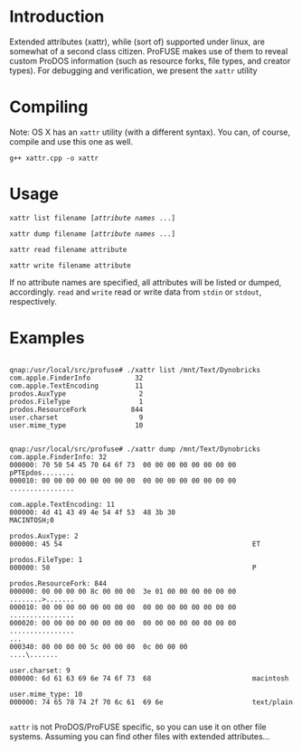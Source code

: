 # Introduction #

Extended attributes (xattr), while (sort of) supported under linux, are somewhat of a second class citizen.  ProFUSE makes use of them to reveal custom ProDOS information (such as resource forks, file types, and creator types).  For debugging and verification, we present the `xattr` utility

# Compiling #

Note:  OS X has an `xattr` utility (with a different syntax).  You can, of course, compile and use this one as well.

```
g++ xattr.cpp -o xattr
```

# Usage #


`xattr list filename [`_`attribute names`_` ...]`

`xattr dump filename [`_`attribute names`_` ...]`

`xattr read filename attribute`

`xattr write filename attribute`


If no attribute names are specified, all attributes will be listed or dumped, accordingly. `read` and `write` read or write data from `stdin` or `stdout`, respectively.

# Examples #
```

qnap:/usr/local/src/profuse# ./xattr list /mnt/Text/Dynobricks 
com.apple.FinderInfo           32
com.apple.TextEncoding         11
prodos.AuxType                  2
prodos.FileType                 1
prodos.ResourceFork           844
user.charset                    9
user.mime_type                 10

```


```

qnap:/usr/local/src/profuse# ./xattr dump /mnt/Text/Dynobricks 
com.apple.FinderInfo: 32
000000:	70 50 54 45 70 64 6f 73  00 00 00 00 00 00 00 00 	pPTEpdos........
000010:	00 00 00 00 00 00 00 00  00 00 00 00 00 00 00 00 	................

com.apple.TextEncoding: 11
000000:	4d 41 43 49 4e 54 4f 53  48 3b 30                	MACINTOSH;0     

prodos.AuxType: 2
000000:	45 54                                            	ET              

prodos.FileType: 1
000000:	50                                               	P               

prodos.ResourceFork: 844
000000:	00 00 00 00 8c 00 00 00  3e 01 00 00 00 00 00 00 	........>.......
000010:	00 00 00 00 00 00 00 00  00 00 00 00 00 00 00 00 	................
000020:	00 00 00 00 00 00 00 00  00 00 00 00 00 00 00 00 	................
...
000340:	00 00 00 00 5c 00 00 00  0c 00 00 00             	....\.......    

user.charset: 9
000000:	6d 61 63 69 6e 74 6f 73  68                      	macintosh       

user.mime_type: 10
000000:	74 65 78 74 2f 70 6c 61  69 6e                   	text/plain      


```

`xattr` is not ProDOS/ProFUSE specific, so you can use it on other file systems. Assuming you can find other files with extended attributes...